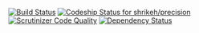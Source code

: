 [![Build Status](https://api.shippable.com/projects/53aa9eb3a9d54bf90176cea2/badge/major-overhaul)](https://www.shippable.com/projects/53aa9eb3a9d54bf90176cea2)
[ ![Codeship Status for shrikeh/precision](https://www.codeship.io/projects/214a2490-de8c-0131-f149-4ac253799611/status)](https://www.codeship.io/projects/24832)
[![Scrutinizer Code Quality](https://scrutinizer-ci.com/g/shrikeh/precision/badges/quality-score.png?b=master)](https://scrutinizer-ci.com/g/shrikeh/precision/?branch=master)
[![Dependency Status](https://www.versioneye.com/user/projects/53aabd89d043f92bf900000c/badge.svg?style=flat)](https://www.versioneye.com/user/projects/53aabd89d043f92bf900000c)
